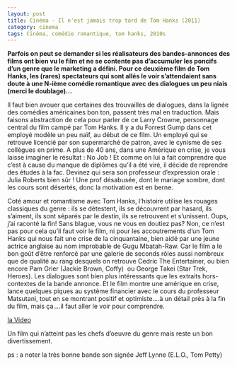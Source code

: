 ```yaml
---
layout: post
title: Cinéma - Il n'est jamais trop tard de Tom Hanks (2011)
category: cinema
tags: Cinéma, comédie romantique, tom hanks, 2010s
---
```

**P​arfois on peut se demander si les réalisateurs des bandes-annonces des films ont bien vu le film et ne se contente pas d’accumuler les poncifs d’un genre que le marketing a défini. Pour ce deuxième film de Tom Hanks, les (rares) spectateurs qui sont allés le voir s’attendaient sans doute à une N-ième comédie romantique avec des dialogues un peu niais (merci le doublage)…**

Il faut bien avouer que certaines des trouvailles de dialogues, dans la lignée des comédies américaines bon ton, passent très mal en traduction. Mais faisons abstraction de cela pour parler de ce Larry Crowne, personnage central du film campé par Tom Hanks. Il y a du Forrest Gump dans cet employé modèle un peu naïf, au début de ce film. Un employé qui se retrouve licencié par son supermarché de patron, avec le cynisme de ses collègues en prime. A plus de 40 ans, dans une Amérique en crise, je vous laisse imaginer le résultat : No Job ! Et comme on lui a fait comprendre que c’est à cause du manque de diplômes qu’il a été viré, il décide de reprendre des études à la fac. Devinez qui sera son professeur d’expression orale : Julia Roberts bien sûr ! Une prof désabusée, dont le mariage sombre, dont les cours sont désertés, donc la motivation est en berne.

Coté amour et romantisme avec Tom Hanks, l’histoire utilise les rouages classiques du genre : ils se détestent, ils se découvrent par hasard, ils s’aiment, ils sont séparés par le destin, ils se retrouvent et s’unissent. Oups, j’ai raconté la fin! Sans blague, vous ne vous en doutiez pas? Non, ce n’est pas pour cela qu’il faut voir le film, ni pour les accoutrements d’un Tom Hanks qui nous fait une crise de la cinquantaine, bien aidé par une jeune actrice anglaise au nom improbable de Gugu Mbatah-Raw. Car le film a le bon goût d’être renforcé par une galerie de seconds rôles aussi nombreux que de qualité au rang desquels on retrouve Cedric The Entertainer, ou bien encore Pam Grier (Jackie Brown, Coffy)  ou George Takei (Star Trek, Heroes). Les dialogues sont bien plus intéressants que les extraits hors-contextes de la bande annonce. Et le film montre une amérique en crise, lance quelques piques au système financier avec le cours du professeur Matsutani, tout en se montrant positif et optimiste….à un détail près à la fin du film, mais ça….il faut aller le voir pour comprendre.

[la Video](https://www.youtube.com/watch?v=QRP3Rjc4MlI)

Un film qui n’atteint pas les chefs d’oeuvre du genre mais reste un bon divertissement.

ps : a noter la très bonne bande son signée Jeff Lynne (E.L.O., Tom Petty)
